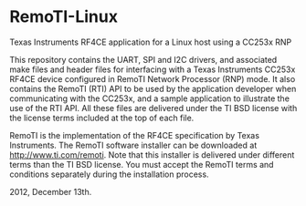RemoTI-Linux
============

Texas Instruments RF4CE application for a Linux host using a CC253x RNP

This repository contains the UART, SPI and I2C drivers, and associated make files and header files
for interfacing with a Texas Instruments CC253x RF4CE device configured in RemoTI Network Processor
(RNP) mode. 
It also contains the RemoTI (RTI) API to be used by the application developer when communicating 
with the CC253x, and a sample application to illustrate the use of the RTI API. All these files are
delivered under the TI BSD license with the license terms included at the top of each file.

RemoTI is the implementation of the RF4CE specification by Texas Instruments.
The RemoTI software installer can be downloaded at http://www.ti.com/remoti. 
Note that this installer is delivered under different terms than the TI BSD license.
You must accept the RemoTI terms and conditions separately during the installation process. 

2012, December 13th.

